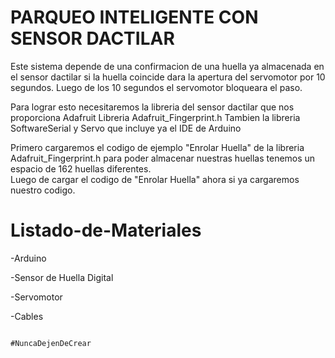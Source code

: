 # PARQUEO INTELIGENTE CON SENSOR DACTILAR
                                                                                                                                
  Este sistema depende de una confirmacion de una huella ya almacenada en el sensor dactilar
 si la huella coincide dara la apertura del servomotor por 10 segundos. Luego de los 10 segundos 
 el servomotor bloqueara el paso.                   
                                                                                                                                 
  Para lograr esto necesitaremos la libreria del sensor dactilar que nos proporciona Adafruit
 Libreria Adafruit_Fingerprint.h
 Tambien la libreria SoftwareSerial y Servo que incluye ya el IDE de Arduino                                                                  

  Primero cargaremos el codigo de ejemplo "Enrolar Huella" de la libreria Adafruit_Fingerprint.h 
 para poder almacenar nuestras huellas tenemos un espacio de 162 huellas diferentes.                                                                                                                                                                                                        
 Luego de cargar el codigo de "Enrolar Huella" ahora si ya cargaremos nuestro codigo.                                                                                                                                    
                                                 

# Listado-de-Materiales

-Arduino 

-Sensor de Huella Digital 

-Servomotor 

-Cables 










                                                         #NuncaDejenDeCrear
